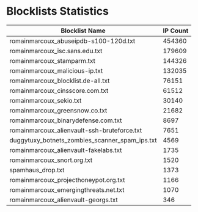 # Blocklists Statistics
| Blocklist Name | IP Count |
|----|----|
| romainmarcoux_abuseipdb-s100-120d.txt | 454360 |
| romainmarcoux_isc.sans.edu.txt | 179609 |
| romainmarcoux_stamparm.txt | 144326 |
| romainmarcoux_malicious-ip.txt | 132035 |
| romainmarcoux_blocklist.de-all.txt | 76151 |
| romainmarcoux_cinsscore.com.txt | 61512 |
| romainmarcoux_sekio.txt | 30140 |
| romainmarcoux_greensnow.co.txt | 21682 |
| romainmarcoux_binarydefense.com.txt | 8697 |
| romainmarcoux_alienvault-ssh-bruteforce.txt | 7651 |
| duggytuxy_botnets_zombies_scanner_spam_ips.txt | 4569 |
| romainmarcoux_alienvault-fakelabs.txt | 1735 |
| romainmarcoux_snort.org.txt | 1520 |
| spamhaus_drop.txt | 1373 |
| romainmarcoux_projecthoneypot.org.txt | 1166 |
| romainmarcoux_emergingthreats.net.txt | 1070 |
| romainmarcoux_alienvault-georgs.txt | 346 |
